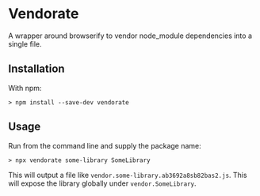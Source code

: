 # Vendorate

A wrapper around browserify to vendor node_module dependencies into a single file.

## Installation

With npm:

```
> npm install --save-dev vendorate
```

## Usage

Run from the command line and supply the package name:

```
> npx vendorate some-library SomeLibrary
```

This will output a file like `vendor.some-library.ab3692a8sb82bas2.js`.
This will expose the library globally under `vendor.SomeLibrary`.
